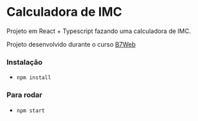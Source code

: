# Calculadora de IMC

Projeto em React + Typescript fazando uma calculadora de IMC.

Projeto desenvolvido durante o curso [B7Web](https://b7web.com.br)

### Instalação

- `npm install`

### Para rodar

- `npm start`